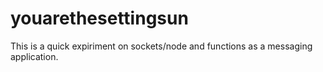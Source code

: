 # youarethesettingsun

This is a quick expiriment on sockets/node and functions as a messaging application.
